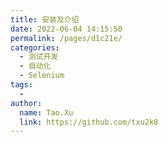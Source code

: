 ```yaml
---
title: 安装及介绍
date: 2022-06-04 14:15:50
permalink: /pages/d1c21e/
categories:
  - 测试开发
  - 自动化
  - Selenium
tags:
  - 
author: 
  name: Tao.Xu
  link: https://github.com/txu2k8
---
```

